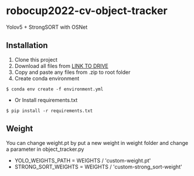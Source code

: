 # robocup2022-cv-object-tracker
Yolov5 + StrongSORT with OSNet
## Installation

1. Clone this project
2. Download all files from [LINK TO DRIVE](https://drive.google.com/file/d/1pNfph4gwLnk0uBBaP1bTCfRouSXHPlF4/view?usp=sharing)
3. Copy and paste any files from .zip to root folder
4. Create conda environment
```
$ conda env create -f environment.yml
```
- Or Install requirements.txt
```
$ pip install -r requirements.txt
```

## Weight
You can change weight.pt by put a new weight in weight folder and change a parameter in object_tracker.py
- YOLO_WEIGHTS_PATH = WEIGHTS / 'custom-weight.pt' 
- STRONG_SORT_WEIGHTS = WEIGHTS / 'custom-strong_sort-weight'



